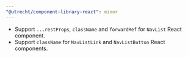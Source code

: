 ```yaml
---
"@utrecht/component-library-react": minor
---
```


- Support `...restProps`, `className` and `forwardRef` for `NavList` React component.
- Support `className` for `NavListLink` and `NavListButton` React components.
